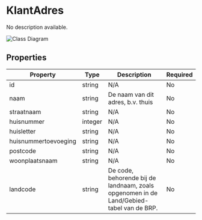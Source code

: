 # KlantAdres

No description available.

![Class Diagram](https://github.com/CommonGateway/CustomerInteractionBundle/blob/klanten/docs/schema/klant.klantAdres.svg)

## Properties

| Property | Type | Description | Required |
|----------|------|-------------|----------|
| id | string | N/A | No |
| naam | string | De naam van dit adres, b.v. thuis | No |
| straatnaam | string | N/A | No |
| huisnummer | integer | N/A | No |
| huisletter | string | N/A | No |
| huisnummertoevoeging | string | N/A | No |
| postcode | string | N/A | No |
| woonplaatsnaam | string | N/A | No |
| landcode | string | De code, behorende bij de landnaam, zoals opgenomen in de Land/Gebied-tabel van de BRP. | No |
